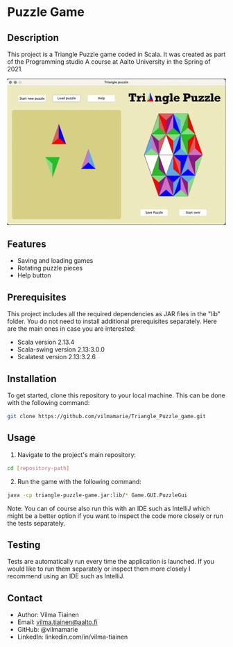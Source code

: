 # Puzzle Game

## Description
This project is a Triangle Puzzle game coded in Scala. It was created as part of the Programming studio A course at Aalto University in the Spring of 2021.

![Game interface](interface.png)

## Features
- Saving and loading games
- Rotating puzzle pieces
- Help button

## Prerequisites
This project includes all the required dependencies as JAR files in the "lib" folder. You do not need to install additional prerequisites separately.
Here are the main ones in case you are interested:
- Scala version 2.13.4
- Scala-swing version 2.13:3.0.0
- Scalatest version 2.13:3.2.6

## Installation
To get started, clone this repository to your local machine.
This can be done with the following command:
```bash
git clone https://github.com/vilmamarie/Triangle_Puzzle_game.git
```

## Usage
1. Navigate to the project's main repository:
```bash
cd [repository-path]
```
2. Run the game with the following command:

```bash
java -cp triangle-puzzle-game.jar:lib/* Game.GUI.PuzzleGui
```

Note: You can of course also run this with an IDE such as IntelliJ which might be a better option if you want to inspect the code more closely or run the tests separately.

## Testing
Tests are automatically run every time the application is launched. If you would like to run them separately or inspect them more closely I recommend using an IDE such as IntelliJ.

## Contact
- Author: Vilma Tiainen
- Email: vilma.tiainen@aalto.fi
- GitHub: @vilmamarie
- LinkedIn: linkedin.com/in/vilma-tiainen
